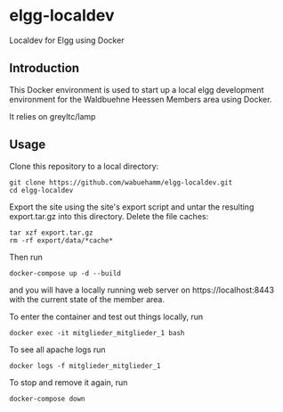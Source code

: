 # elgg-localdev
Localdev for Elgg using Docker

## Introduction

This Docker environment is used to start up a local elgg development environment for the Waldbuehne Heessen Members area using Docker.

It relies on greyltc/lamp

## Usage

Clone this repository to a local directory:

    git clone https://github.com/wabuehamm/elgg-localdev.git
    cd elgg-localdev

Export the site using the site's export script and untar the resulting export.tar.gz into this directory. Delete the file caches:

    tar xzf export.tar.gz
    rm -rf export/data/*cache*

Then run

    docker-compose up -d --build

and you will have a locally running web server on https://localhost:8443 with the current state of the member area.

To enter the container and test out things locally, run

    docker exec -it mitglieder_mitglieder_1 bash

To see all apache logs run

    docker logs -f mitglieder_mitglieder_1

To stop and remove it again, run

    docker-compose down
